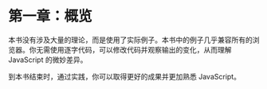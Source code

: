 # 第一章：概览

本书没有涉及大量的理论，而是使用了实际例子。本书中的例子几乎兼容所有的浏览器。你无需使用逐字代码，可以修改代码并观察输出的变化，从而理解 JavaScript 的微妙差异。

到本书结束时，通过实践，你可以取得更好的成果并更加熟悉 JavaScript。
